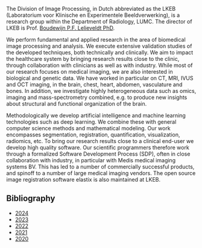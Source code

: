 The Division of Image Processing, in Dutch abbreviated as the LKEB (Laboratorium voor Klinische en Experimentele Beeldverwerking), is a research group within the Department of Radiology, LUMC. The director of LKEB is Prof. [Boudewijn P.F. Lelieveldt PhD](https://www.lumc.nl/afdelingen/radiologie/prof.-dr-ir-b.p.f.-lelieveldt/).

We perform fundamental and applied research in the area of biomedical image processing and analysis. We execute extensive validation studies of the developed techniques, both technically and clinically. We aim to impact the healthcare system by bringing research results close to the clinic, through collaboration with clinicians as well as with industry. While most of our research focuses on medical imaging, we are also interested in biological and genetic data. We have worked in particular on CT, MRI, IVUS and OCT imaging, in the brain, chest, heart, abdomen, vasculature and bones. In addition, we investigate highly heterogeneous data such as omics, imaging and mass-spectrometry combined, e.g. to produce new insights about structural and functional organization of the brain.

Methodologically we develop artificial intelligence and machine learning technologies such as deep learning. We combine these with general computer science methods and mathematical modeling. Our work encompasses segmentation, registration, quantification, visualization, radiomics, etc. To bring our research results close to a clinical end-user we develop high quality software. Our scientific programmers therefore work through a formalized Software Development Process (SDP), often in close collaboration with industry, in particular with Medis medical imaging systems BV. This has led to a number of commercially successful products, and spinoff to a number of large medical imaging vendors. The open source image registration software elastix is also maintained at LKEB.

## Bibliography
* [2024](2024.md)
* [2023](2023.md)
* [2022](2022.md)
* [2021](2021.md)
* [2020](2020.md)